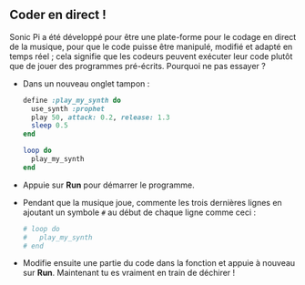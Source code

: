 ## Coder en direct !

Sonic Pi a été développé pour être une plate-forme pour le codage en direct de la musique, pour que le code puisse être manipulé, modifié et adapté en temps réel ; cela signifie que les codeurs peuvent exécuter leur code plutôt que de jouer des programmes pré-écrits. Pourquoi ne pas essayer ?

- Dans un nouveau onglet tampon :
    
    ```ruby
    define :play_my_synth do
      use_synth :prophet
      play 50, attack: 0.2, release: 1.3
      sleep 0.5
    end
    
    loop do
      play_my_synth
    end
    ```

- Appuie sur **Run** pour démarrer le programme.

- Pendant que la musique joue, commente les trois dernières lignes en ajoutant un symbole `#` au début de chaque ligne comme ceci :
    
    ```ruby
    # loop do
    #   play_my_synth
    # end
    ```

- Modifie ensuite une partie du code dans la fonction et appuie à nouveau sur **Run**. Maintenant tu es vraiment en train de déchirer !
